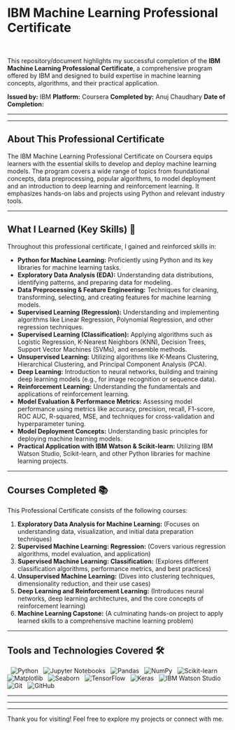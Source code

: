 # IBM Machine Learning Professional Certificate

<p align="center">
  </p>

This repository/document highlights my successful completion of the **IBM Machine Learning Professional Certificate**, a comprehensive program offered by IBM and designed to build expertise in machine learning concepts, algorithms, and their practical application.

**Issued by:** IBM
**Platform:** Coursera
**Completed by:** Anuj Chaudhary
**Date of Completion:** 

---
<!--
## Verification

* **Credential ID:** `[Your Credential ID]`
* **Verify at:** [`[Link to Your Credential on Coursera]`]
-->
---

## About This Professional Certificate

The IBM Machine Learning Professional Certificate on Coursera equips learners with the essential skills to develop and deploy machine learning models. The program covers a wide range of topics from foundational concepts, data preprocessing, popular algorithms, to model deployment and an introduction to deep learning and reinforcement learning. It emphasizes hands-on labs and projects using Python and relevant industry tools.

---

## What I Learned (Key Skills) 🧠

Throughout this professional certificate, I gained and reinforced skills in:

* **Python for Machine Learning:** Proficiently using Python and its key libraries for machine learning tasks.
* **Exploratory Data Analysis (EDA):** Understanding data distributions, identifying patterns, and preparing data for modeling.
* **Data Preprocessing & Feature Engineering:** Techniques for cleaning, transforming, selecting, and creating features for machine learning models.
* **Supervised Learning (Regression):** Understanding and implementing algorithms like Linear Regression, Polynomial Regression, and other regression techniques.
* **Supervised Learning (Classification):** Applying algorithms such as Logistic Regression, K-Nearest Neighbors (KNN), Decision Trees, Support Vector Machines (SVMs), and ensemble methods.
* **Unsupervised Learning:** Utilizing algorithms like K-Means Clustering, Hierarchical Clustering, and Principal Component Analysis (PCA).
* **Deep Learning:** Introduction to neural networks, building and training deep learning models (e.g., for image recognition or sequence data).
* **Reinforcement Learning:** Understanding the fundamentals and applications of reinforcement learning.
* **Model Evaluation & Performance Metrics:** Assessing model performance using metrics like accuracy, precision, recall, F1-score, ROC AUC, R-squared, MSE, and techniques for cross-validation and hyperparameter tuning.
* **Model Deployment Concepts:** Understanding basic principles for deploying machine learning models.
* **Practical Application with IBM Watson & Scikit-learn:** Utilizing IBM Watson Studio, Scikit-learn, and other Python libraries for machine learning projects.

---

## Courses Completed 📚

This Professional Certificate consists of the following courses:

1.  **Exploratory Data Analysis for Machine Learning:** (Focuses on understanding data, visualization, and initial data preparation techniques)
2.  **Supervised Machine Learning: Regression:** (Covers various regression algorithms, model evaluation, and application)
3.  **Supervised Machine Learning: Classification:** (Explores different classification algorithms, performance metrics, and best practices)
4.  **Unsupervised Machine Learning:** (Dives into clustering techniques, dimensionality reduction, and their use cases)
5.  **Deep Learning and Reinforcement Learning:** (Introduces neural networks, deep learning architectures, and the core concepts of reinforcement learning)
6.  **Machine Learning Capstone:** (A culminating hands-on project to apply learned skills to a comprehensive machine learning problem)

---

## Tools and Technologies Covered 🛠️

<p align="left">
  <img src="https://img.shields.io/badge/Python-3776AB?style=for-the-badge&logo=python&logoColor=white" alt="Python"/>
  <img src="https://img.shields.io/badge/Jupyter-F37626?style=for-the-badge&logo=Jupyter&logoColor=white" alt="Jupyter Notebooks"/>
  <img src="https://img.shields.io/badge/pandas-150458?style=for-the-badge&logo=pandas&logoColor=white" alt="Pandas"/>
  <img src="https://img.shields.io/badge/NumPy-013243?style=for-the-badge&logo=numpy&logoColor=white" alt="NumPy"/>
  <img src="https://img.shields.io/badge/scikit--learn-F7931E?style=for-the-badge&logo=scikit-learn&logoColor=white" alt="Scikit-learn"/>
  <img src="https://img.shields.io/badge/Matplotlib-11557c?style=for-the-badge&logo=Matplotlib&logoColor=white" alt="Matplotlib"/>
  <img src="https://img.shields.io/badge/Seaborn-1f77b4?style=for-the-badge&logo=seaborn&logoColor=white" alt="Seaborn"/>
  <img src="https://img.shields.io/badge/TensorFlow-FF6F00?style=for-the-badge&logo=tensorflow&logoColor=white" alt="TensorFlow"/>
  <img src="https://img.shields.io/badge/Keras-D00000?style=for-the-badge&logo=Keras&logoColor=white" alt="Keras"/>
  <img src="https://img.shields.io/badge/IBM%20Watson%20Studio-0062FF?style=for-the-badge&logo=ibm&logoColor=white" alt="IBM Watson Studio"/>
  <img src="https://img.shields.io/badge/Git-F05032?style=for-the-badge&logo=git&logoColor=white" alt="Git"/>
  <img src="https://img.shields.io/badge/GitHub-181717?style=for-the-badge&logo=github&logoColor=white" alt="GitHub"/>
</p>

---
<!--

## Projects (Optional Section) 🚀

*(This section is optional. If you have specific projects from the certificate hosted on GitHub, you can list them here. The Capstone project is a key highlight.)*

Throughout this professional certificate, I completed several hands-on labs and a significant capstone project:

* **[Lab/Project from Exploratory Data Analysis for Machine Learning, e.g., "Analyzing a Dataset for Key Insights"]** - ([Link to Project Repository/Code if available]) - Brief description (e.g., performing EDA, data visualization, and feature understanding).
* **[Lab/Project from Supervised Machine Learning: Regression, e.g., "Predicting House Prices using Regression"]** - ([Link to Project Repository/Code if available]) - Brief description (e.g., implementing and evaluating linear/polynomial regression models).
* **[Lab/Project from Supervised Machine Learning: Classification, e.g., "Email Spam Detection"]** - ([Link to Project Repository/Code if available]) - Brief description (e.g., building and comparing various classification models like Logistic Regression, SVM, or Decision Trees).
* **[Lab/Project from Unsupervised Machine Learning, e.g., "Customer Segmentation using K-Means"]** - ([Link to Project Repository/Code if available]) - Brief description (e.g., applying clustering algorithms to group similar data points).
* **[Lab/Project from Deep Learning and Reinforcement Learning, e.g., "Image Classification with a Neural Network"]** - ([Link to Project Repository/Code if available]) - Brief description (e.g., building a basic neural network for a specific task using TensorFlow/Keras).
* **Machine Learning Capstone Project: [Your Capstone Project Title]** - ([Link to Project Repository/Code if available]) - Detailed description of the problem, dataset, methodology (EDA, preprocessing, model selection, training, evaluation), and results (e.g., "Developed a model to [specific outcome] achieving [specific metric]% [metric name] by applying [specific algorithms] and feature engineering techniques within IBM Watson Studio.").
-->
---
<!--
## My Learning Journey & Next Steps (Optional Section) ✨

*(This is a space for a brief personal reflection.)*

Completing the IBM Machine Learning Professional Certificate has been an incredibly enriching experience, significantly boosting my understanding and practical skills in machine learning from data analysis to model building and evaluation. I particularly enjoyed [mention a specific aspect, course, or project, e.g., "the comprehensive coverage of supervised learning techniques in the Regression and Classification courses," or "the challenge of the capstone project in applying an end-to-end ML workflow"] and found the hands-on labs crucial for solidifying complex concepts.

Moving forward, I aim to [mention your future goals, e.g., "further explore advanced deep learning architectures and reinforcement learning applications," "contribute to real-world projects that leverage machine learning for innovative solutions," "seek opportunities to apply these analytical and modeling skills in a [specific industry/domain] context," "continuously learn and stay updated with the rapidly evolving field of AI/ML"].
-->
---

Thank you for visiting! Feel free to explore my projects or connect with me.
